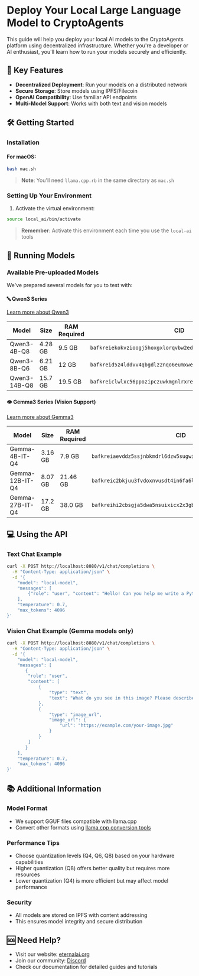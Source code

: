 # Deploy Your Local Large Language Model to CryptoAgents

This guide will help you deploy your local AI models to the CryptoAgents platform using decentralized infrastructure. Whether you're a developer or AI enthusiast, you'll learn how to run your models securely and efficiently.

## 🌟 Key Features

- **Decentralized Deployment**: Run your models on a distributed network
- **Secure Storage**: Store models using IPFS/Filecoin
- **OpenAI Compatibility**: Use familiar API endpoints
- **Multi-Model Support**: Works with both text and vision models

## 🛠️ Getting Started

### Installation

#### For macOS:
```bash
bash mac.sh
```
> **Note**: You'll need `llama.cpp.rb` in the same directory as `mac.sh`

### Setting Up Your Environment

1. Activate the virtual environment:
```bash
source local_ai/bin/activate
```
> **Remember**: Activate this environment each time you use the `local-ai` tools

## 🚀 Running Models

### Available Pre-uploaded Models

We've prepared several models for you to test with:

#### 🔤 Qwen3 Series
[Learn more about Qwen3](https://qwenlm.github.io/blog/qwen3/)

| Model | Size | RAM Required | CID | Command |
|-------|------|--------------|-----|---------|
| Qwen3-4B-Q8 | 4.28 GB | 9.5 GB | `bafkreiekokvzioogj5hoxgxlorqvbw2ed3w4mwieium5old5jq3iubixza` | `local-ai start --hash bafkreiekokvzioogj5hoxgxlorqvbw2ed3w4mwieium5old5jq3iubixza` |
| Qwen3-8B-Q6 | 6.21 GB | 12 GB | `bafkreid5z4lddvv4qbgdlz2nqo6eumxwetwmkpesrumisx72k3ahq73zpy` | `local-ai start --hash bafkreid5z4lddvv4qbgdlz2nqo6eumxwetwmkpesrumisx72k3ahq73zpy` |
| Qwen3-14B-Q8 | 15.7 GB | 19.5 GB | `bafkreiclwlxc56ppozipczuwkmgnlrxrerrvaubc5uhvfs3g2hp3lftrwm` | `local-ai start --hash bafkreiclwlxc56ppozipczuwkmgnlrxrerrvaubc5uhvfs3g2hp3lftrwm` |

#### 👁️ Gemma3 Series (Vision Support)
[Learn more about Gemma3](https://deepmind.google/models/gemma/gemma-3/)

| Model | Size | RAM Required | CID | Command |
|-------|------|--------------|-----|---------|
| Gemma-4B-IT-Q4 | 3.16 GB | 7.9 GB | `bafkreiaevddz5ssjnbkmdrl6dzw5sugwirzi7wput7z2ttcwnvj2wiiw5q` | `local-ai start --hash bafkreiaevddz5ssjnbkmdrl6dzw5sugwirzi7wput7z2ttcwnvj2wiiw5q` |
| Gemma-12B-IT-Q4 | 8.07 GB | 21.46 GB | `bafkreic2bkjuu3fvdoxnvusdt4in6fa6lubzhtjtmcp2zvokvfjpyndakq` | `local-ai start --hash bafkreic2bkjuu3fvdoxnvusdt4in6fa6lubzhtjtmcp2zvokvfjpyndakq` |
| Gemma-27B-IT-Q4 | 17.2 GB | 38.0 GB | `bafkreihi2cbsgja5dwa5nsuixicx2x3gbcnh7gsocxbmjxegtewoq2syve` | `local-ai start --hash bafkreihi2cbsgja5dwa5nsuixicx2x3gbcnh7gsocxbmjxegtewoq2syve` |

## 💻 Using the API

### Text Chat Example
```bash
curl -X POST http://localhost:8080/v1/chat/completions \
  -H "Content-Type: application/json" \
  -d '{
    "model": "local-model",
    "messages": [
        {"role": "user", "content": "Hello! Can you help me write a Python function?"}
    ],
    "temperature": 0.7,
    "max_tokens": 4096
}'
```

### Vision Chat Example (Gemma models only)
```bash
curl -X POST http://localhost:8080/v1/chat/completions \
  -H "Content-Type: application/json" \
  -d '{
    "model": "local-model",
    "messages": [
       {
        "role": "user",
        "content": [
            {
                "type": "text",
                "text": "What do you see in this image? Please describe it in detail."
            },
            {
                "type": "image_url",
                "image_url": {
                    "url": "https://example.com/your-image.jpg"
                }
            }
        ]
       }
    ],
    "temperature": 0.7,
    "max_tokens": 4096
}'
```

## 📚 Additional Information

### Model Format
- We support GGUF files compatible with llama.cpp
- Convert other formats using [llama.cpp conversion tools](https://github.com/ggerganov/llama.cpp)

### Performance Tips
- Choose quantization levels (Q4, Q6, Q8) based on your hardware capabilities
- Higher quantization (Q8) offers better quality but requires more resources
- Lower quantization (Q4) is more efficient but may affect model performance

### Security
- All models are stored on IPFS with content addressing
- This ensures model integrity and secure distribution

## 🆘 Need Help?

- Visit our website: [eternalai.org](https://eternalai.org)
- Join our community: [Discord](https://discord.gg/YphRKtSFqS)
- Check our documentation for detailed guides and tutorials